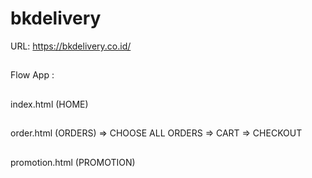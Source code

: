# bkdelivery

URL: https://bkdelivery.co.id/
##
Flow App : 
##
index.html (HOME) 
##
order.html (ORDERS) => CHOOSE ALL ORDERS => CART => CHECKOUT
##
promotion.html (PROMOTION)  
##
